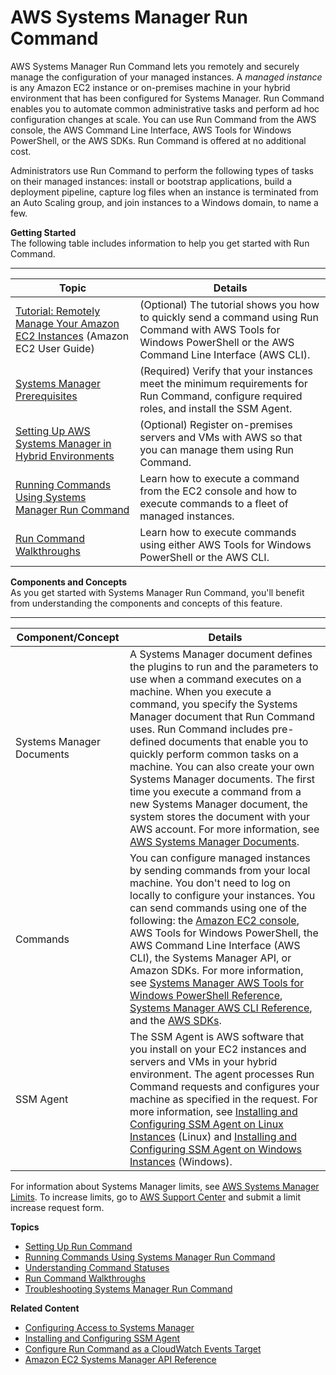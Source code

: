 # AWS Systems Manager Run Command<a name="execute-remote-commands"></a>

AWS Systems Manager Run Command lets you remotely and securely manage the configuration of your managed instances\. A *managed instance* is any Amazon EC2 instance or on\-premises machine in your hybrid environment that has been configured for Systems Manager\. Run Command enables you to automate common administrative tasks and perform ad hoc configuration changes at scale\. You can use Run Command from the AWS console, the AWS Command Line Interface, AWS Tools for Windows PowerShell, or the AWS SDKs\. Run Command is offered at no additional cost\.

Administrators use Run Command to perform the following types of tasks on their managed instances: install or bootstrap applications, build a deployment pipeline, capture log files when an instance is terminated from an Auto Scaling group, and join instances to a Windows domain, to name a few\.

**Getting Started**  
The following table includes information to help you get started with Run Command\.


****  

| Topic | Details | 
| --- | --- | 
|  [Tutorial: Remotely Manage Your Amazon EC2 Instances](http://docs.aws.amazon.com/AWSEC2/latest/UserGuide/tutorial_run_command.html) \(Amazon EC2 User Guide\)  |  \(Optional\) The tutorial shows you how to quickly send a command using Run Command with AWS Tools for Windows PowerShell or the AWS Command Line Interface \(AWS CLI\)\.  | 
|  [Systems Manager Prerequisites](systems-manager-prereqs.md)  |  \(Required\) Verify that your instances meet the minimum requirements for Run Command, configure required roles, and install the SSM Agent\.  | 
|  [Setting Up AWS Systems Manager in Hybrid Environments](systems-manager-managedinstances.md)  |  \(Optional\) Register on\-premises servers and VMs with AWS so that you can manage them using Run Command\.  | 
|  [Running Commands Using Systems Manager Run Command](run-command.md)  |  Learn how to execute a command from the EC2 console and how to execute commands to a fleet of managed instances\.  | 
|  [Run Command Walkthroughs](run-command-walkthroughs.md)  |  Learn how to execute commands using either AWS Tools for Windows PowerShell or the AWS CLI\.  | 

**Components and Concepts**  
As you get started with Systems Manager Run Command, you'll benefit from understanding the components and concepts of this feature\.


****  

| Component/Concept | Details | 
| --- | --- | 
| Systems Manager Documents | A Systems Manager document defines the plugins to run and the parameters to use when a command executes on a machine\. When you execute a command, you specify the Systems Manager document that Run Command uses\. Run Command includes pre\-defined documents that enable you to quickly perform common tasks on a machine\. You can also create your own Systems Manager documents\. The first time you execute a command from a new Systems Manager document, the system stores the document with your AWS account\. For more information, see [AWS Systems Manager Documents](sysman-ssm-docs.md)\. | 
| Commands | You can configure managed instances by sending commands from your local machine\. You don't need to log on locally to configure your instances\. You can send commands using one of the following: the [Amazon EC2 console](https://console.aws.amazon.com/ec2/), AWS Tools for Windows PowerShell, the AWS Command Line Interface \(AWS CLI\), the Systems Manager API, or Amazon SDKs\. For more information, see [Systems Manager AWS Tools for Windows PowerShell Reference](http://docs.aws.amazon.com/powershell/latest/reference/items/Amazon_Simple_Systems_Management_cmdlets.html), [Systems Manager AWS CLI Reference](http://docs.aws.amazon.com/cli/latest/reference/ssm/index.html), and the [AWS SDKs](http://aws.amazon.com/tools/#SDKs)\. | 
| SSM Agent | The SSM Agent is AWS software that you install on your EC2 instances and servers and VMs in your hybrid environment\. The agent processes Run Command requests and configures your machine as specified in the request\. For more information, see [Installing and Configuring SSM Agent on Linux Instances](sysman-install-ssm-agent.md) \(Linux\) and [Installing and Configuring SSM Agent on Windows Instances](sysman-install-ssm-win.md) \(Windows\)\. | 

For information about Systems Manager limits, see [AWS Systems Manager Limits](http://docs.aws.amazon.com/general/latest/gr/aws_service_limits.html#limits_ssm)\. To increase limits, go to [AWS Support Center](https://console.aws.amazon.com/support/home#/case/create?issueType=service-limit-increase&limitType=service-code-ec2-instances) and submit a limit increase request form\.

**Topics**
+ [Setting Up Run Command](sysman-rc-setting-up.md)
+ [Running Commands Using Systems Manager Run Command](run-command.md)
+ [Understanding Command Statuses](monitor-commands.md)
+ [Run Command Walkthroughs](run-command-walkthroughs.md)
+ [Troubleshooting Systems Manager Run Command](troubleshooting-remote-commands.md)

**Related Content**
+ [Configuring Access to Systems Manager](systems-manager-access.md)
+ [Installing and Configuring SSM Agent](ssm-agent.md)
+ [Configure Run Command as a CloudWatch Events Target](rc-cwe.md#rc-cwe-target)
+  [Amazon EC2 Systems Manager API Reference](http://docs.aws.amazon.com/ssm/latest/APIReference/) 